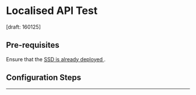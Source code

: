 # Localised API Test
[draft: 160125]

## Pre-requisites
Ensure that the [SSD is already deployed ](1_deploy_ssd.md). 

## Configuration Steps



---

